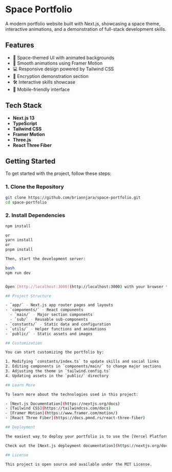 # Space Portfolio

A modern portfolio website built with Next.js, showcasing a space theme, interactive animations, and a demonstration of full-stack development skills.

## Features

- 🌌 Space-themed UI with animated backgrounds
- 🎨 Smooth animations using Framer Motion
- 💻 Responsive design powered by Tailwind CSS
- 🔐 Encryption demonstration section
- 🛠️ Interactive skills showcase
- 📱 Mobile-friendly interface

## Tech Stack

- **Next.js 13**
- **TypeScript**
- **Tailwind CSS**
- **Framer Motion**
- **Three.js**
- **React Three Fiber**

## Getting Started

To get started with the project, follow these steps:

### 1. Clone the Repository

```bash
git clone https://github.com/briannjara/space-portfolio.git
cd space-portfolio
```

### 2. Install Dependencies

```bash
npm install

or
yarn install
or
pnpm install

Then, start the development server:

bash
npm run dev


Open [http://localhost:3000](http://localhost:3000) with your browser to see the result.

## Project Structure

- `app/` - Next.js app router pages and layouts
- `components/` - React components
  - `main/` - Major section components
  - `sub/` - Reusable sub-components
- `constants/` - Static data and configuration
- `utils/` - Helper functions and animations
- `public/` - Static assets and images

## Customization

You can start customizing the portfolio by:

1. Modifying `constants/index.ts` to update skills and social links
2. Editing components in `components/main/` to change major sections
3. Adjusting the theme in `tailwind.config.ts`
4. Updating assets in the `public/` directory

## Learn More

To learn more about the technologies used in this project:

- [Next.js Documentation](https://nextjs.org/docs)
- [Tailwind CSS](https://tailwindcss.com/docs)
- [Framer Motion](https://www.framer.com/motion/)
- [React Three Fiber](https://docs.pmnd.rs/react-three-fiber)

## Deployment

The easiest way to deploy your portfolio is to use the [Vercel Platform](https://vercel.com/new).

Check out the [Next.js deployment documentation](https://nextjs.org/docs/deployment) for more details.

## License

This project is open source and available under the MIT License.